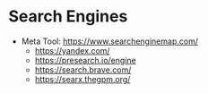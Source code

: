 # Search Engines

- Meta Tool: https://www.searchenginemap.com/
	- https://yandex.com/
	- https://presearch.io/engine
	- https://search.brave.com/
	- https://searx.thegpm.org/